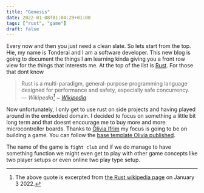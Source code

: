 ```yaml
---
title: "Genesis"
date: 2022-01-08T01:04:29+01:00
tags: ["rust", "game"]
draft: false
---
```


Every now and then you just need a clean slate. So lets start from the top. Hie, my name is Tonderai and I
am a software developer. This new blog is going to document the things I am learning kinda giving you a front
row view for the things that interests me. At the top of the list is [Rust](https://www.rust-lang.org/).
For those that dont know

> Rust is a multi-paradigm, general-purpose programming language designed for performance
> and safety, especially safe concurrency.<br>
> — <cite>Wikipedia[^1]</cite>
> ~ [_Wikipedia_](<https://en.wikipedia.org/wiki/Rust_(programming_language)>)

Now unfortunately, I only get to use rust on side projects and having
played around in the embedded domain. I decided to focus on something a little bit long term and that doesnt encourage
me to buy more and more microcontroller boards. Thanks to [Olivia Ifrim](https://twitter.com/oliviff) my focus is going
to be on building a game. You can follow the [base template Olivia published](https://sokoban.iolivia.me/).

The name of the game is `fight club` and if we do manage to have something function we might even get to play with
other game concepts like two player setups or even online two play type setup.

[^1]: The above quote is excerpted from [the Rust wikipedia page](<https://en.wikipedia.org/wiki/Rust_(programming_language)>) on January 3 2022.
